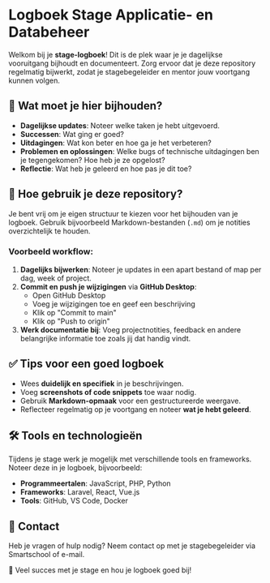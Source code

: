 # Logboek Stage Applicatie- en Databeheer

Welkom bij je **stage-logboek**! Dit is de plek waar je je dagelijkse vooruitgang bijhoudt en documenteert. Zorg ervoor dat je deze repository regelmatig bijwerkt, zodat je stagebegeleider en mentor jouw voortgang kunnen volgen.

## 📌 Wat moet je hier bijhouden?

- **Dagelijkse updates**: Noteer welke taken je hebt uitgevoerd.
- **Successen**: Wat ging er goed?
- **Uitdagingen**: Wat kon beter en hoe ga je het verbeteren?
- **Problemen en oplossingen**: Welke bugs of technische uitdagingen ben je tegengekomen? Hoe heb je ze opgelost?
- **Reflectie**: Wat heb je geleerd en hoe pas je dit toe?

## 🚀 Hoe gebruik je deze repository?

Je bent vrij om je eigen structuur te kiezen voor het bijhouden van je logboek. Gebruik bijvoorbeeld Markdown-bestanden (`.md`) om je notities overzichtelijk te houden.

### Voorbeeld workflow:

1. **Dagelijks bijwerken**: Noteer je updates in een apart bestand of map per dag, week of project.
2. **Commit en push je wijzigingen** via **GitHub Desktop**:
   - Open GitHub Desktop
   - Voeg je wijzigingen toe en geef een beschrijving
   - Klik op "Commit to main"
   - Klik op "Push to origin"
3. **Werk documentatie bij**: Voeg projectnotities, feedback en andere belangrijke informatie toe zoals jij dat handig vindt.

## ✅ Tips voor een goed logboek

- Wees **duidelijk en specifiek** in je beschrijvingen.
- Voeg **screenshots of code snippets** toe waar nodig.
- Gebruik **Markdown-opmaak** voor een gestructureerde weergave.
- Reflecteer regelmatig op je voortgang en noteer **wat je hebt geleerd**.

## 🛠 Tools en technologieën

Tijdens je stage werk je mogelijk met verschillende tools en frameworks. Noteer deze in je logboek, bijvoorbeeld:

- **Programmeertalen**: JavaScript, PHP, Python
- **Frameworks**: Laravel, React, Vue.js
- **Tools**: GitHub, VS Code, Docker

## 📣 Contact

Heb je vragen of hulp nodig? Neem contact op met je stagebegeleider via Smartschool of e-mail.

🚀 Veel succes met je stage en hou je logboek goed bij!
